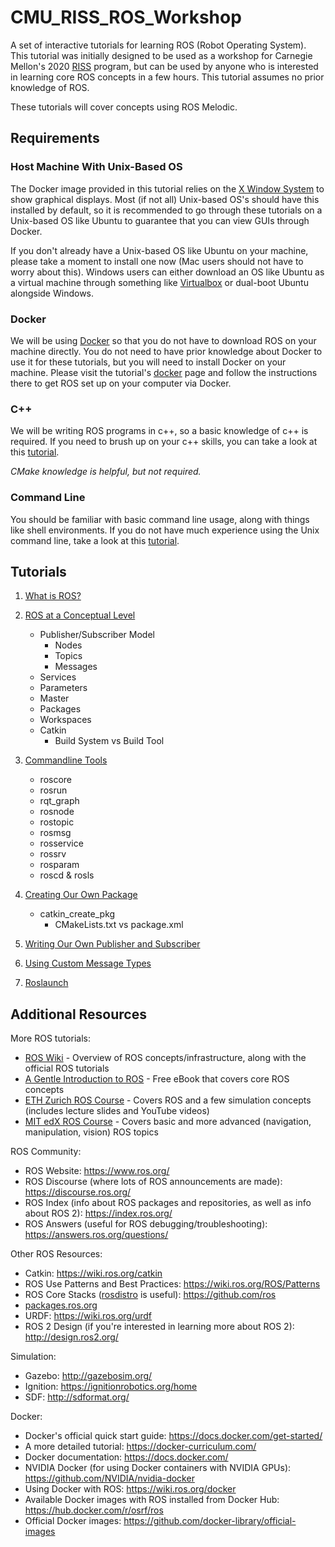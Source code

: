 # CMU_RISS_ROS_Workshop

A set of interactive tutorials for learning ROS (Robot Operating System).
This tutorial was initially designed to be used as a workshop for Carnegie Mellon's 2020 [RISS](https://riss.ri.cmu.edu/) program, but can be used by anyone who is interested in learning core ROS concepts in a few hours.
This tutorial assumes no prior knowledge of ROS.

These tutorials will cover concepts using ROS Melodic.

## Requirements

### Host Machine With Unix-Based OS

The Docker image provided in this tutorial relies on the [X Window System](https://en.wikipedia.org/wiki/X_Window_System) to show graphical displays.
Most (if not all) Unix-based OS's should have this installed by default, so it is recommended to go through these tutorials on a Unix-based OS like Ubuntu to guarantee that you can view GUIs through Docker.

If you don't already have a Unix-based OS like Ubuntu on your machine, please take a moment to install one now (Mac users should not have to worry about this).
Windows users can either download an OS like Ubuntu as a virtual machine through something like [Virtualbox](https://www.virtualbox.org/) or dual-boot Ubuntu alongside Windows.

### Docker

We will be using [Docker](https://www.docker.com/) so that you do not have to download ROS on your machine directly.
You do not need to have prior knowledge about Docker to use it for these tutorials, but you will need to install Docker on your machine.
Please visit the tutorial's [docker](./docker/README.md) page and follow the instructions there to get ROS set up on your computer via Docker.

### C++

We will be writing ROS programs in c++, so a basic knowledge of c++ is required.
If you need to brush up on your c++ skills, you can take a look at this [tutorial](https://learncpp.com/).

_CMake knowledge is helpful, but not required._

### Command Line

You should be familiar with basic command line usage, along with things like shell environments.
If you do not have much experience using the Unix command line, take a look at this [tutorial](http://www.ee.surrey.ac.uk/Teaching/Unix/).

## Tutorials

1. [What is ROS?](./tutorials/1_what_is_ROS.md)

2. [ROS at a Conceptual Level](./tutorials/2_ROS_conceptual_level.md)
    * Publisher/Subscriber Model
      * Nodes
      * Topics
      * Messages
    * Services
    * Parameters
    * Master
    * Packages
    * Workspaces
    * Catkin
      * Build System vs Build Tool

3. [Commandline Tools](./tutorials/3_commandline_tools.md)
    * roscore
    * rosrun
    * rqt_graph
    * rosnode
    * rostopic
    * rosmsg
    * rosservice
    * rossrv
    * rosparam
    * roscd & rosls

4. [Creating Our Own Package](./tutorials/4_creating_ROS_package.md)
    * catkin_create_pkg
      * CMakeLists.txt vs package.xml

5. [Writing Our Own Publisher and Subscriber](./tutorials/5_publisher_subscriber.md)

6. [Using Custom Message Types](./tutorials/6_custom_msgs.md)

7. [Roslaunch](./tutorials/7_roslaunch.md)

## Additional Resources

More ROS tutorials:
* [ROS Wiki](http://wiki.ros.org/) - Overview of ROS concepts/infrastructure, along with the official ROS tutorials
* [A Gentle Introduction to ROS](https://cse.sc.edu/~jokane/agitr/) - Free eBook that covers core ROS concepts
* [ETH Zurich ROS Course](https://rsl.ethz.ch/education-students/lectures/ros.html) - Covers ROS and a few simulation concepts (includes lecture slides and YouTube videos)
* [MIT edX ROS Course](https://www.edx.org/course/hello-real-world-with-ros-robot-operating-system) - Covers basic and more advanced (navigation, manipulation, vision) ROS topics

ROS Community:
* ROS Website: https://www.ros.org/
* ROS Discourse (where lots of ROS announcements are made): https://discourse.ros.org/
* ROS Index (info about ROS packages and repositories, as well as info about ROS 2): https://index.ros.org/
* ROS Answers (useful for ROS debugging/troubleshooting): https://answers.ros.org/questions/

Other ROS Resources:
* Catkin: https://wiki.ros.org/catkin
* ROS Use Patterns and Best Practices: https://wiki.ros.org/ROS/Patterns
* ROS Core Stacks ([rosdistro](https://github.com/ros/rosdistro) is useful): https://github.com/ros
* [packages.ros.org](http://packages.ros.org/)
* URDF: https://wiki.ros.org/urdf
* ROS 2 Design (if you're interested in learning more about ROS 2): http://design.ros2.org/

Simulation:
* Gazebo: http://gazebosim.org/
* Ignition: https://ignitionrobotics.org/home
* SDF: http://sdformat.org/

Docker:
* Docker's official quick start guide: https://docs.docker.com/get-started/
* A more detailed tutorial: https://docker-curriculum.com/
* Docker documentation: https://docs.docker.com/
* NVIDIA Docker (for using Docker containers with NVIDIA GPUs): https://github.com/NVIDIA/nvidia-docker
* Using Docker with ROS: https://wiki.ros.org/docker
* Available Docker images with ROS installed from Docker Hub: https://hub.docker.com/r/osrf/ros
* Official Docker images: https://github.com/docker-library/official-images
